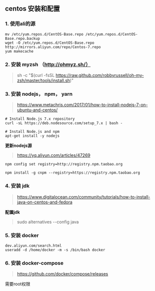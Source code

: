## centos 安装和配置

### 1. 使用ali的源

```
mv /etc/yum.repos.d/CentOS-Base.repo /etc/yum.repos.d/CentOS-Base.repo.backup
wget -O /etc/yum.repos.d/CentOS-Base.repo http://mirrors.aliyun.com/repo/Centos-7.repo
yum makecache	
```


### 2. 安装 myzsh （http://ohmyz.sh/）

> sh -c "$(curl -fsSL https://raw.github.com/robbyrussell/oh-my-zsh/master/tools/install.sh)"

### 3. 安装 nodejs， npm， yarn

> https://www.metachris.com/2017/01/how-to-install-nodejs-7-on-ubuntu-and-centos/

```
# Install Node.js 7.x repository
curl -sL https://deb.nodesource.com/setup_7.x | bash -

# Install Node.js and npm
apt-get install -y nodejs
```

**更新nodejs源**

> https://yq.aliyun.com/articles/47269

```
npm config set registry=http://registry.npm.taobao.org

npm install -g cnpm --registry=https://registry.npm.taobao.org 
```

### 4. 安装 jdk

> https://www.digitalocean.com/community/tutorials/how-to-install-java-on-centos-and-fedora

**配置jdk**

> sudo alternatives --config java

### 5. 安装 docker 

```
dev.aliyun.com/search.html
useradd -d /home/docker -m -s /bin/bash docker
```

### 6. 安装 docker-compose 

> https://github.com/docker/compose/releases

需要root权限
